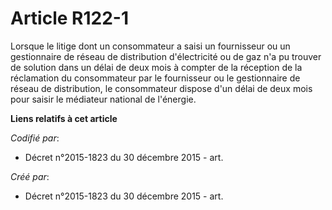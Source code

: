 # Article R122-1

Lorsque le litige dont un consommateur a saisi un fournisseur ou un gestionnaire de réseau de distribution d'électricité ou
de gaz n'a pu trouver de solution dans un délai de deux mois à compter de la réception de la réclamation du consommateur par
le fournisseur ou le gestionnaire de réseau de distribution, le consommateur dispose d'un délai de deux mois pour saisir le
médiateur national de l'énergie.

**Liens relatifs à cet article**

_Codifié par_:

  - Décret n°2015-1823 du 30 décembre 2015 - art.

_Créé par_:

  - Décret n°2015-1823 du 30 décembre 2015 - art.
